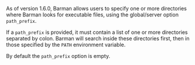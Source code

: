 As of version 1.6.0, Barman allows users to specify one or more directories where Barman looks for executable files, using the global/server option `path_prefix`.

If a `path_prefix` is provided, it must contain a list of one or more directories separated by colon. Barman will search inside these directories first, then in those specified by the `PATH` environment variable.

By default the `path_prefix` option is empty.